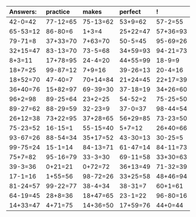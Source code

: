 | Answers: | practice | makes | perfect | ! |
| :--- | :--- | :--- | :--- | :--- |
| 42-0=42 | 77-12=65 | 75-13=62 | 53+9=62 | 57-2=55 | 
| 65-53=12 | 86-80=6 | 1+3=4 | 25+22=47 | 57+36=93 | 
| 79-71=8 | 37+33=70 | 7+63=70 | 50-5=45 | 95-69=26 | 
| 32+15=47 | 83-13=70 | 73-5=68 | 34+59=93 | 94-21=73 | 
| 8+3=11 | 17+78=95 | 24-4=20 | 44+55=99 | 18-9=9 | 
| 18+7=25 | 99-87=12 | 7+9=16 | 39-26=13 | 20-4=16 | 
| 18+52=70 | 47-40=7 | 70+14=84 | 21+24=45 | 22+17=39 | 
| 36+40=76 | 15+82=97 | 69-39=30 | 37-18=19 | 34+26=60 | 
| 96+2=98 | 89-25=64 | 23+2=25 | 54-52=2 | 75-25=50 | 
| 89-27=62 | 88-29=59 | 32-23=9 | 37-0=37 | 98-44=54 | 
| 26+12=38 | 73+22=95 | 37+28=65 | 56+29=85 | 73-23=50 | 
| 75-23=52 | 16-15=1 | 55-15=40 | 5+7=12 | 26+40=66 | 
| 93-67=26 | 88-54=34 | 35+17=52 | 43-30=13 | 30-25=5 | 
| 99-75=24 | 15-1=14 | 84-13=71 | 61-47=14 | 84-11=73 | 
| 75+7=82 | 95-16=79 | 33-3=30 | 69-11=58 | 33+30=63 | 
| 39-3=36 | 0+21=21 | 0+72=72 | 36+13=49 | 71-32=39 | 
| 17-1=16 | 1+55=56 | 98-72=26 | 33+25=58 | 48+46=94 | 
| 81-24=57 | 99-22=77 | 38-4=34 | 38-31=7 | 60+1=61 | 
| 64-19=45 | 28+8=36 | 18+47=65 | 23-1=22 | 96-80=16 | 
| 14+33=47 | 4+71=75 | 14+36=50 | 17+59=76 | 44+0=44 | 

